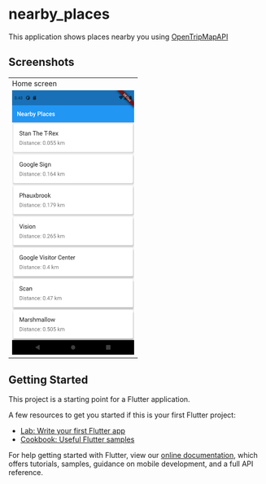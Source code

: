 # nearby_places

This application shows places nearby you using [OpenTripMapAPI](https://opentripmap.io/product)

## Screenshots
<table>
  <tr>
    <td>Home screen</td>
  </tr>
  <tr>
    <td><img src="https://github.com/Harishwarrior/nearby_places/blob/master/screenshots/screenshot.png" width=240   height=520></td>
  </tr>
 </table>

## Getting Started

This project is a starting point for a Flutter application.

A few resources to get you started if this is your first Flutter project:

- [Lab: Write your first Flutter app](https://flutter.dev/docs/get-started/codelab)
- [Cookbook: Useful Flutter samples](https://flutter.dev/docs/cookbook)

For help getting started with Flutter, view our
[online documentation](https://flutter.dev/docs), which offers tutorials,
samples, guidance on mobile development, and a full API reference.

